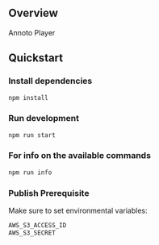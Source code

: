 
Overview
--------

Annoto Player

Quickstart
----------

### Install dependencies

```bash
npm install
```

### Run development

```bash
npm run start
```

### For info on the available commands

```bash
npm run info
```

### Publish Prerequisite

Make sure to set environmental variables:

```bash
AWS_S3_ACCESS_ID
AWS_S3_SECRET
```

